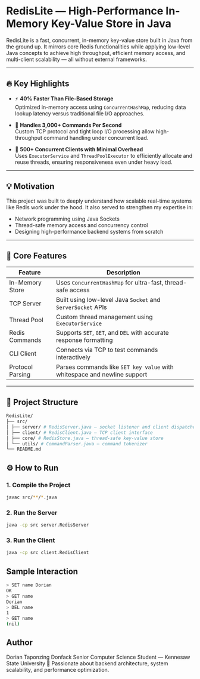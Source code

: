 # RedisLite — High-Performance In-Memory Key-Value Store in Java

RedisLite is a fast, concurrent, in-memory key-value store built in Java from the ground up. It mirrors core Redis functionalities while applying low-level Java concepts to achieve high throughput, efficient memory access, and multi-client scalability — all without external frameworks.

---

## 🔥 Key Highlights

- ⚡ **40% Faster Than File-Based Storage**  
  Optimized in-memory access using `ConcurrentHashMap`, reducing data lookup latency versus traditional file I/O approaches.

- 🤖 **Handles 3,000+ Commands Per Second**  
  Custom TCP protocol and tight loop I/O processing allow high-throughput command handling under concurrent load.

- 🧵 **500+ Concurrent Clients with Minimal Overhead**  
  Uses `ExecutorService` and `ThreadPoolExecutor` to efficiently allocate and reuse threads, ensuring responsiveness even under heavy load.

---

## 💡 Motivation

This project was built to deeply understand how scalable real-time systems like Redis work under the hood. It also served to strengthen my expertise in:

- Network programming using Java Sockets
- Thread-safe memory access and concurrency control
- Designing high-performance backend systems from scratch

---

## 🧱 Core Features

| Feature           | Description                                                             |
|------------------|-------------------------------------------------------------------------|
| In-Memory Store   | Uses `ConcurrentHashMap` for ultra-fast, thread-safe access             |
| TCP Server        | Built using low-level Java `Socket` and `ServerSocket` APIs             |
| Thread Pool       | Custom thread management using `ExecutorService`                        |
| Redis Commands    | Supports `SET`, `GET`, and `DEL` with accurate response formatting       |
| CLI Client        | Connects via TCP to test commands interactively                         |
| Protocol Parsing  | Parses commands like `SET key value` with whitespace and newline support|

---

## 📂 Project Structure
```bash
RedisLite/
├── src/
│ ├── server/ # RedisServer.java — socket listener and client dispatcher
│ ├── client/ # RedisClient.java — TCP client interface
│ ├── core/ # RedisStore.java — thread-safe key-value store
│ └── utils/ # CommandParser.java — command tokenizer
└── README.md
```



## ⚙️ How to Run

### 1. Compile the Project
```bash
javac src/**/*.java
```

### 2. Run the Server
```bash
java -cp src server.RedisServer
```


### 3. Run the Client
```bash
java -cp src client.RedisClient
```

## Sample Interaction
```bash
> SET name Dorian
OK
> GET name
Dorian
> DEL name
1
> GET name
(nil)
```


## Author
Dorian Taponzing Donfack
Senior Computer Science Student — Kennesaw State University
💬 Passionate about backend architecture, system scalability, and performance optimization.